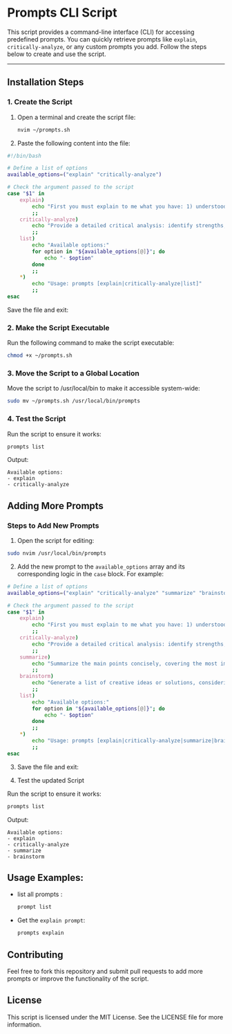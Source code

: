 # Prompts CLI Script

This script provides a command-line interface (CLI) for accessing predefined prompts. You can quickly retrieve prompts like `explain`, `critically-analyze`, or any custom prompts you add. Follow the steps below to create and use the script.

---

## Installation Steps

### 1. Create the Script
1. Open a terminal and create the script file:
   ```bash
   nvim ~/prompts.sh
   ```

2. Paste the following content into the file:

```bash
#!/bin/bash

# Define a list of options
available_options=("explain" "critically-analyze")

# Check the argument passed to the script
case "$1" in
    explain)
        echo "First you must explain to me what you have: 1) understood 2) the requirements 3) the purpose of my task. Then you provide the answer. If you need further information you must ask me."
        ;;
    critically-analyze)
        echo "Provide a detailed critical analysis: identify strengths, weaknesses, and any potential improvements. Ensure your evaluation is thorough and well-supported."
        ;;
    list)
        echo "Available options:"
        for option in "${available_options[@]}"; do
            echo "- $option"
        done
        ;;
    *)
        echo "Usage: prompts [explain|critically-analyze|list]"
        ;;
esac
```

Save the file and exit:


### 2. Make the Script Executable

Run the following command to make the script executable:

```bash
chmod +x ~/prompts.sh
```


### 3. Move the Script to a Global Location

Move the script to /usr/local/bin to make it accessible system-wide:

```bash
sudo mv ~/prompts.sh /usr/local/bin/prompts
```


### 4. Test the Script

Run the script to ensure it works:

```bash
prompts list
```
Output:
```
Available options:
- explain
- critically-analyze

```

## Adding More Prompts

### Steps to Add New Prompts

1. Open the script for editing:

```bash
sudo nvim /usr/local/bin/prompts

```

2. Add the new prompt to the `available_options` array and its corresponding logic in the `case` block. For example:
```bash
# Define a list of options
available_options=("explain" "critically-analyze" "summarize" "brainstorm")

# Check the argument passed to the script
case "$1" in
    explain)
        echo "First you must explain to me what you have: 1) understood 2) the requirements 3) the purpose of my task. Then you provide the answer. If you need further information you must ask me."
        ;;
    critically-analyze)
        echo "Provide a detailed critical analysis: identify strengths, weaknesses, and any potential improvements. Ensure your evaluation is thorough and well-supported."
        ;;
    summarize)
        echo "Summarize the main points concisely, covering the most important aspects without unnecessary detail."
        ;;
    brainstorm)
        echo "Generate a list of creative ideas or solutions, considering different angles and possibilities for the task at hand."
        ;;
    list)
        echo "Available options:"
        for option in "${available_options[@]}"; do
            echo "- $option"
        done
        ;;
    *)
        echo "Usage: prompts [explain|critically-analyze|summarize|brainstorm|list]"
        ;;
esac
```

3. Save the file and exit:

4. Test the updated Script

Run the script to ensure it works:

```bash
prompts list
```
Output:
```
Available options:
- explain
- critically-analyze
- summarize
- brainstorm

```

## Usage Examples:

- list all prompts :
  ```bash
  prompt list
  ```
- Get the `explain prompt`:
  ```bash
  prompts explain
  ```



## Contributing

Feel free to fork this repository and submit pull requests to add more prompts or improve the functionality of the script.


## License

This script is licensed under the MIT License. See the LICENSE file for more information.
